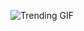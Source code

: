 ![Trending GIF](https://media2.giphy.com/media/v1.Y2lkPThiYjIxNzcyajJlMmVyeHpkZzAyMm9yNjMyZWFvZXJxdXdqazQ2em50a3h1eXZ2cyZlcD12MV9naWZzX3NlYXJjaCZjdD1n/2jMtpIi8mhE8ctiMtK/giphy.gif)
